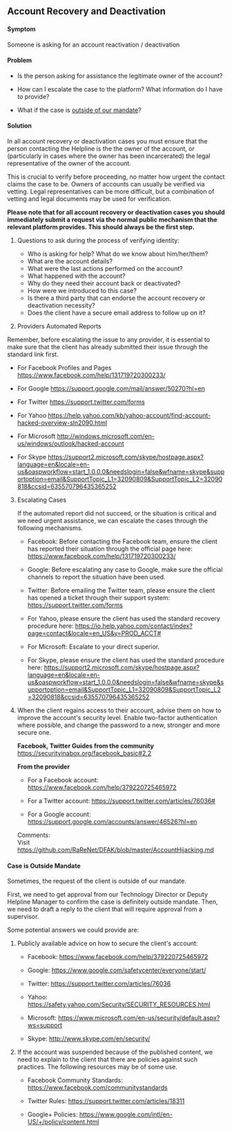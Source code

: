 ## Account Recovery and Deactivation

#### Symptom   
Someone is asking for an account reactivation / deactivation

#### Problem   
- Is the person asking for assistance the legitimate owner of the account?

- How can I escalate the case to the platform? What information do I have to provide?

- What if the case is [outside of our mandate](#outsideMandate)?

#### Solution
In all account recovery or deactivation cases you must ensure that the person contacting the Helpline is the the owner of the account, or (particularly in cases where the owner has been incarcerated) the legal representative of the owner of the account. 

This is crucial to verify before proceeding, no matter how urgent the contact claims the case to be. Owners of accounts can usually be verified via vetting. Legal representatives can be more difficult, but a combination of vetting and legal documents may be used for verification. 

**Please note that for all account recovery or deactivation cases you should immediately submit a request via the normal public mechanism that the relevant platform provides. This should always be the first step.**

1. Questions to ask during the process of verifying identity:

   * Who is asking for help? What do we know about him/her/them?
   * What are the account details?
   * What were the last actions performed on the account?
   * What happened with the account?
   * Why do they need their account back or deactivated?
   * How were we introduced to this case?
   * Is there a third party that can endorse the account recovery or deactivation necessity?
   * Does the client have a secure email address to follow up on it?

2. Providers Automated Reports
 
 Remember, before escalating the issue to any provider, it is essential to make sure that the client has already submitted their issue through the standard link first. 

   * For Facebook Profiles and Pages
   https://www.facebook.com/help/131719720300233/

   * For Google 
   https://support.google.com/mail/answer/50270?hl=en

   * For Twitter 
   https://support.twitter.com/forms

   * For Yahoo
   https://help.yahoo.com/kb/yahoo-account/find-account-hacked-overview-sln2090.html

   * For Microsoft
   http://windows.microsoft.com/en-us/windows/outlook/hacked-account

   * For Skype
   https://support2.microsoft.com/skype/hostpage.aspx?language=en&locale=en-us&oaspworkflow=start_1.0.0.0&needslogin=false&wfname=skype&supportoption=email&SupportTopic_L1=32090809&SupportTopic_L2=32090818&ccsid=635570796435365252 

3. Escalating Cases

   If the automated report did not succeed, or the situation is critical and we need urgent assistance, we can escalate the cases through the following mechanisms.

   * Facebook:
   Before contacting the Facebook team, ensure the client has reported their situation through the official page here: https://www.facebook.com/help/131719720300233/

   * Google:
   Before escalating any case to Google, make sure the official channels to report the situation have been used.

   * Twitter:
   Before emailing the Twitter team, please ensure the client has opened a ticket through their support system: https://support.twitter.com/forms

   * For Yahoo, please ensure the client has used the standard recovery procedure here: https://io.help.yahoo.com/contact/index?page=contact&locale=en_US&y=PROD_ACCT# 
   
   * For Microsoft: Escalate to your direct superior.
   
   * For Skype, please ensure the client has used the standard procedure here: https://support2.microsoft.com/skype/hostpage.aspx?language=en&locale=en-us&oaspworkflow=start_1.0.0.0&needslogin=false&wfname=skype&supportoption=email&SupportTopic_L1=32090809&SupportTopic_L2=32090818&ccsid=635570796435365252 

4. When the client regains access to their account, advise them on how to improve the account's security level. Enable two-factor authentication where possible, and change the password to a new, stronger and more secure one.

   **Facebook, Twitter Guides from the community**
   https://securityinabox.org/facebook_basic#2.2

   **From the provider**
   * For a Facebook account: 
   https://www.facebook.com/help/379220725465972

   * For a Twitter account: 
   https://support.twitter.com/articles/76036#

   * For a Google account: 
   https://support.google.com/accounts/answer/46526?hl=en

   Comments:   
   Visit https://github.com/RaReNet/DFAK/blob/master/AccountHijacking.md


#### <a name="outsideMandate"></a>Case is Outside Mandate

Sometimes, the request of the client is outside of our mandate. 

First, we need to get approval from our Technology Director or Deputy Helpline Manager to confirm the case is definitely outside mandate. Then, we need to draft a reply to the client that will require approval from a supervisor.

Some potential answers we could provide are:

1. Publicly available advice on how to secure the client's account:
   
   * Facebook: https://www.facebook.com/help/379220725465972

   * Google: https://www.google.com/safetycenter/everyone/start/

   * Twitter: https://support.twitter.com/articles/76036

   * Yahoo: https://safety.yahoo.com/Security/SECURITY_RESOURCES.html

   * Microsoft: https://www.microsoft.com/en-us/security/default.aspx?ws=support

   * Skype: http://www.skype.com/en/security/ 


2. If the account was suspended because of the published content, we need to explain to the client that there are policies against such practices. The following resources may be of some use.

   * Facebook Community Standards: https://www.facebook.com/communitystandards

   * Twitter Rules: https://support.twitter.com/articles/18311 
   
   * Google+ Policies: https://www.google.com/intl/en-US/+/policy/content.html
